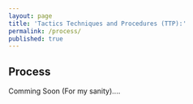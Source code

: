 ```yaml
---
layout: page
title: 'Tactics Techniques and Procedures (TTP):'
permalink: /process/
published: true
---
```

## Process

Comming Soon (For my sanity)....
